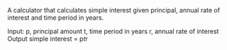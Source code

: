A calculator that calculates simple interest given principal, annual rate of interest and time period in years.


Input:
  p, principal amount
  t, time period in years
  r, annual rate of interest
Output
  simple interest = p*t*r

